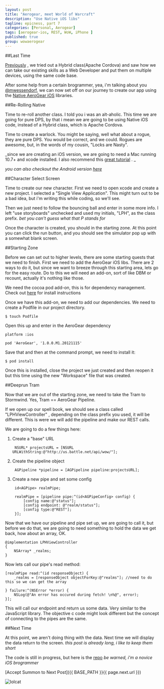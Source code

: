 ```yaml
---
layout: post
title: "Aerogear, meet World of Warcraft"
description: "Use Native iOS libs"
tagline: epicness, part 7
categories: [Personal, Aerogear]
tags: [aerogear-ios, REST, WoW, iPhone ]
published: true
group: wowaerogear
---
```



##Last Time

[Previously](/Personal/Aerogear/2012/11/01/wow-aerogear-cordova) , we tried out a Hybrid class(Apache Cordova) and saw how we can take our existing skills as a Web Developer and put them on multiple devices, using the same code base.

After some help from a certain brogrammer, yea, i'm talking about you [@mwessendorf](https://twitter.com/mwessendorf), we can now set off on our journey to create our app using the [Native AeroGear iOS](https://github.com/aerogear/aerogear-ios) libraries.

##Re-Rolling Native

Time to re-roll another class.  I told you i was an alt-aholic.  This time we are going for pure DPS, by that i mean we are going to be using Native iOS code, instead of a Hybrid class, which is Apache Cordova.

Time to create a warlock.  You might be saying, well what about a rogue,  they are pure DPS.  You would be correct, and we could.  Rogues are awesome, but, in the words of my cousin, "Locks are Nasty".

_since we are creating an iOS version, we are going to need a Mac running 10.7+ and xcode installed.
I also recommend this [great tutorial](http://aerogear.org/docs/guides/GetStartedwithAeroGearandXcode/) .
_

_you can also checkout the Android version [here](/Personal/Aerogear/2012/11/29/wow-aerogear-android/)_

##Character Select Screen

Time to create our new character.  First we need to open xcode and create a new project.  I selected a "Single View Application".  This might turn out to be a bad idea,  but i'm writing this while coding, so we'll see.

Then we just need to follow the bouncing ball and enter in some more info.  I left "use storyboards" unchecked and used my initials, "LPH", as the class prefix. _bet you can't guess what that P stands for_

Once the character is created, you should in the starting zone.  At this point you can click the run button, and you should see the simulator pop up with a somewhat blank screen.

##Starting Zone

Before we can set out to higher levels, there are some starting quests that we need to finish.  First we need to add the AeroGear iOS libs.  There are 2 ways to do it,  but since we want to breeze through this starting area, lets go for the easy route.  Do to this we will need an add-on, sort of like DBM or recount,  actually it's nothing like those.

We need the cocoa pod add-on,  this is for dependency management.  Check out [here](http://cocoapods.org/) for install instructions

Once we have this add-on, we need to add our dependencies.  We need to create a Podfile in our project directory.

    $ touch Podfile

Open this up and enter in the AeroGear dependency

    platform :ios

    pod 'AeroGear', '1.0.0.M1.20121115'

Save that and then at the command prompt, we need to install it:

    $ pod install

Once this is installed,  close the project we just created and then reopen it but this time using the new "Workspace" file that was created.

##Deeprun Tram

Now that we are out of the starting zone,  we need to take the Tram to Stormwind.  Yes,  Tram == AeroGear Pipeline.

If we open up our spell book, we should see a class called "LPHViewController" , depending on the class prefix you used, it will be different.  This is were we will add the pipeline and make our REST calls.

We are going to do a few things here:

1. Create a "base" URL

        NSURL* projectsURL = [NSURL URLWithString:@"http://us.battle.net/api/wow/"];

2. Create the pipeline object

        AGPipeline *pipeline = [AGPipeline pipeline:projectsURL];

3. Create a new pipe and set some config

        id<AGPipe> realmPipe;

        realmPipe = [pipeline pipe:^(id<AGPipeConfig> config) {
            [config name:@"status"];
            [config endpoint: @"realm/status"];
            [config type:@"REST"];
        }];

Now that we have our pipeline and pipe set up, we are going to call it,  but before we do that, we are going to need something to hold the data we get back,  how about an array,  OK.

    @implementation LPHViewController
    {
        NSArray* _realms;
    }

Now lets call our pipe's read method:

    [realmPipe read:^(id responseObject) {
        _realms = [responseObject objectForKey:@"realms"]; //need to do this so we can get the array

    } failure:^(NSError *error) {
        NSLog(@"An error has occured during fetch! \n%@", error);
    }];

This will call our endpoint and return us some data.  Very similar to the JavaScript library.  The objective c code might look different but the concept of connecting to the pipes are the same.


##Next Time

At this point, we aren't doing thing with the data.  Next time we will display the data return to the screen.  _this post is already long,  i like to keep them short_

The code is still in progress, but here is the [repo](https://github.com/lholmquist/WoWAerogeariOS) _be warned,  i'm a novice iOS brogrammer_

[Accept Summon to Next Post]({{ BASE_PATH }}{{ page.next.url }})

![lolcat](http://4.bp.blogspot.com/_2qbnJJTuUtQ/TKruMlPTznI/AAAAAAAAAjM/FV_AHax_WRs/s1600/lolcatWow.jpg)

